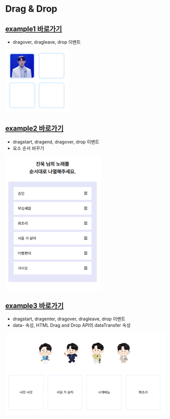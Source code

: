 # Drag & Drop

## [example1 바로가기](dragndrop1/README.md)

- dragover, dragleave, drop 이벤트

<img src="dragndrop1/preview.gif" width="200" />

<br>

## [example2 바로가기](dragndrop2/README.md)

- dragstart, dragend, dragover, drop 이벤트
- 요소 순서 바꾸기

<img src="dragndrop2/preview.gif" width="300" />

<br>

## [example3 바로가기](dragndrop3/README.md)

- dragstart, dragenter, dragover, dragleave, drop 이벤트
- data- 속성, HTML Drag and Drop API의 dataTransfer 속성

<img src="dragndrop3/preview.gif"/>
